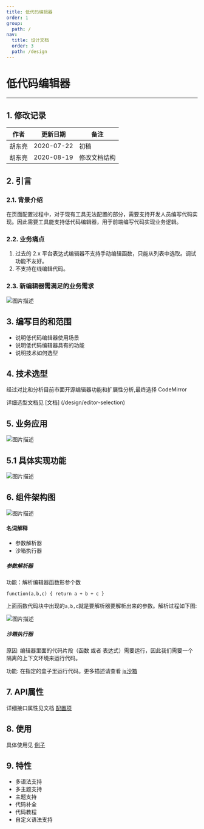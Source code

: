 ```yaml
---
title: 低代码编辑器
order: 1
group:
  path: /
nav:
  title: 设计文档
  order: 3
  path: /design
---
```


#   低代码编辑器

----

## 1. 修改记录

|作者|更新日期|备注|
|---|---|---|
|胡东亮|2020-07-22|初稿|
|胡东亮|2020-08-19|修改文档结构|

## 2. 引言

### 2.1. 背景介绍

在页面配置过程中，对于现有工具无法配置的部分，需要支持开发人员编写代码实现。因此需要工具能支持低代码编辑器，用于前端编写代码实现业务逻辑。

### 2.2. 业务痛点

1. 过去的 2.x 平台表达式编辑器不支持手动编辑函数，只能从列表中选取。调试功能不友好。
2. 不支持在线编辑代码。

### 2.3. 新编辑器需满足的业务需求

![图片描述](https://cdn.jsdelivr.net/gh/18613109040/editor/public/images/1597910242757_21E6DE06-82D3-4407-8845-8E2EF1036C6A.png)

## 3. 编写目的和范围

- 说明低代码编辑器使用场景
- 说明低代码编辑器具有的功能
- 说明技术如何选型

## 4. 技术选型

经过对比和分析目前市面开源编辑器功能和扩展性分析,最终选择 CodeMirror

详细选型文档见 [文档] (/design/editor-selection)

## 5. 业务应用

![图片描述](https://cdn.jsdelivr.net/gh/18613109040/editor/public/images/tapd_41909965_1597896506_86.png)

## 5.1 具体实现功能

![图片描述](https://cdn.jsdelivr.net/gh/18613109040/editor/public/images/1597910242757_21E6DE06-82D3-4407-8845-8E2EF1036C6A.png)


## 6. 组件架构图

![图片描述](https://cdn.jsdelivr.net/gh/18613109040/editor/public/images/tapd_41909965_1597282124_45.png)

#### 名词解释

- 参数解析器
- 沙箱执行器

##### 参数解析器

功能：解析编辑器函数形参个数

```
function(a,b,c) { return a + b + c }
```

上面函数代码块中出现的`a,b,c`就是要解析器要解析出来的参数。解析过程如下图:

![图片描述](https://www.tapd.cn/tfl/pictures/202008/tapd_41909965_1597281937_14.png)

##### 沙箱执行器

原因: 编辑器里面的代码片段（函数 或者 表达式）需要运行，因此我们需要一个隔离的上下文环境来运行代码。

功能: 在指定的盒子里运行代码。更多描述请查看 [js沙箱](/design/sandbox-design)

## 7. API属性

详细接口属性见文档 [配置项](/api/editor-api)

## 8. 使用

具体使用见 [例子](/example/editor-example)

## 9. 特性

- 多语法支持
- 多主题支持
- 主题支持
- 代码补全
- 代码教程
- 自定义语法支持
